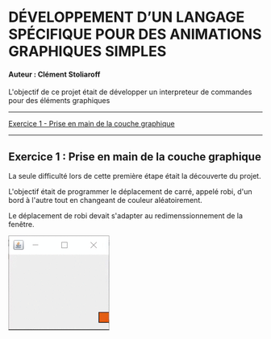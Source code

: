 # DÉVELOPPEMENT D’UN LANGAGE SPÉCIFIQUE POUR DES ANIMATIONS GRAPHIQUES SIMPLES

#### Auteur : Clément Stoliaroff

L'objectif de ce projet était de développer un interpreteur de commandes pour des éléments graphiques

--------

[Exercice 1 - Prise en main de la couche graphique](##exercice-1--prise-en-main-de-la-couche-graphique)

----------------

## Exercice 1 : Prise en main de la couche graphique

La seule difficulté lors de cette première étape était la découverte du projet.

L'objectif était de programmer le déplacement de carré, appelé robi, d'un bord à l'autre tout en changeant de couleur aléatoirement.

Le déplacement de robi devait s'adapter au redimenssionnement de la fenêtre.

![Exécution de l'exercice 1](/exercice_1.gif)

